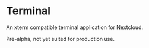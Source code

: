 # Terminal

An xterm compatible terminal application for Nextcloud.

Pre-alpha, not yet suited for production use.
